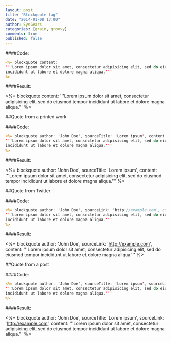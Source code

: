 ```yaml
---
layout: post
title: "Blockqoute tag"
date: "2014-01-08 13:00"
author: SysGears
categories: [grain, groovy]
comments: true
published: false
---
```


<!--more-->

####Code:

```jsp
<%= blockquote content:
'''Lorem ipsum dolor sit amet, consectetur adipisicing elit, sed do eiusmod tempor
incididunt ut labore et dolore magna aliqua.'''
%>
```

####Result:

<%= blockquote content:
'''Lorem ipsum dolor sit amet, consectetur adipisicing elit, sed do eiusmod tempor
incididunt ut labore et dolore magna aliqua.'''
%>

##Quote from a printed work

####Code:

```jsp
<%= blockquote author: 'John Doe', sourceTitle: 'Lorem ipsum', content:
'''Lorem ipsum dolor sit amet, consectetur adipisicing elit, sed do eiusmod tempor
incididunt ut labore et dolore magna aliqua.'''
%>
```

####Result:

<%= blockquote author: 'John Doe', sourceTitle: 'Lorem ipsum', content:
'''Lorem ipsum dolor sit amet, consectetur adipisicing elit, sed do eiusmod tempor
incididunt ut labore et dolore magna aliqua.'''
%>

##Quote from Twitter

####Code:

```jsp
<%= blockquote author: 'John Doe', sourceLink: 'http://example.com', content:
'''Lorem ipsum dolor sit amet, consectetur adipisicing elit, sed do eiusmod tempor
incididunt ut labore et dolore magna aliqua.'''
%>
```

####Result:

<%= blockquote author: 'John Doe', sourceLink: 'http://example.com', content:
'''Lorem ipsum dolor sit amet, consectetur adipisicing elit, sed do eiusmod tempor
incididunt ut labore et dolore magna aliqua.'''
%>

##Quote from a post

####Code:

```jsp
<%= blockquote author: 'John Doe', sourceTitle: 'Lorem ipsum', sourceLink: 'http://example.com', content:
'''Lorem ipsum dolor sit amet, consectetur adipisicing elit, sed do eiusmod tempor
incididunt ut labore et dolore magna aliqua.'''
%>
```

####Result:

<%= blockquote author: 'John Doe', sourceTitle: 'Lorem ipsum', sourceLink: 'http://example.com', content:
'''Lorem ipsum dolor sit amet, consectetur adipisicing elit, sed do eiusmod tempor
incididunt ut labore et dolore magna aliqua.'''
%>